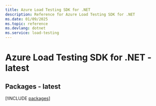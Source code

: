 ```yaml
---
title: Azure Load Testing SDK for .NET
description: Reference for Azure Load Testing SDK for .NET
ms.date: 01/09/2025
ms.topic: reference
ms.devlang: dotnet
ms.service: load-testing
---
```

# Azure Load Testing SDK for .NET - latest
## Packages - latest
[!INCLUDE [packages](load-testing-index.md)]